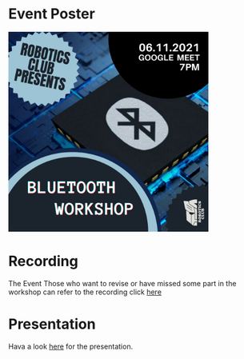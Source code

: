 # Event Poster
<img src="bluetooth.jpeg" alt="poster" style="width:400px;"/>

# Recording

The Event
Those who want to revise or have missed some part in the workshop can refer to the recording click [here](https://drive.google.com/file/d/1Fh6XDrZxGVP-2dZdENXZCEYVqHXTnBuV/view?usp=sharing)

# Presentation

Hava a look [here](https://www.canva.com/design/DAEuf0EzDqs/qK5czelWV1mW5AKMC566TQ/edit?utm_content=DAEuf0EzDqs&utm_campaign=designshare&utm_medium=link2&utm_source=sharebutton) for the presentation.
